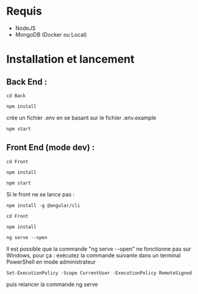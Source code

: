 # Requis
- NodeJS
- MongoDB (Docker ou Local)

# Installation et lancement
## Back End :
```
cd Back
```
```
npm install 
```
crée un fichier .env en se basant sur le fichier .env.example
```
npm start
```

## Front End (mode dev) :
```
cd Front
```
```
npm install 
```
```
npm start
```
Si le front ne se lance pas :
```
npm install -g @angular/cli
```
```
cd Front
```
```
npm install 
```
```
ng serve --open
```
Il est possible que la commande "ng serve --open" ne fonctionne pas sur Windows, pour ça : exécutez la commande suivante dans un terminal PowerShell en mode administrateur 
```
Set-ExecutionPolicy -Scope CurrentUser -ExecutionPolicy RemoteSigned
```
puis relancer la commande ng serve